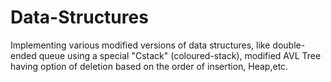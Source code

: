 # Data-Structures
Implementing various modified versions of data structures, like double-ended queue using a special "Cstack" (coloured-stack), modified AVL Tree having option of deletion based on the order of insertion, Heap,etc.
